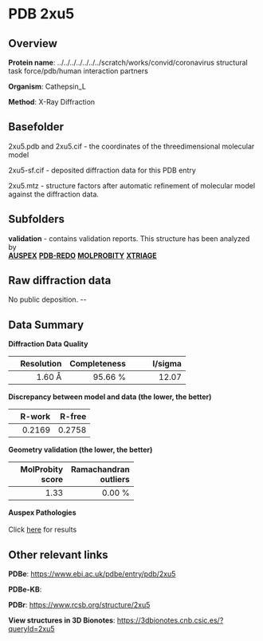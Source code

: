 # PDB 2xu5

## Overview

**Protein name**: ../../../../../../../scratch/works/convid/coronavirus structural task force/pdb/human interaction partners

**Organism**: Cathepsin_L

**Method**: X-Ray Diffraction



## Basefolder

2xu5.pdb and 2xu5.cif - the coordinates of the threedimensional molecular model

2xu5-sf.cif - deposited diffraction data for this PDB entry

2xu5.mtz - structure factors after automatic refinement of molecular model against the diffraction data.

## Subfolders





**validation** - contains validation reports. This structure has been analyzed by <br>[**AUSPEX**](https://github.com/thorn-lab/coronavirus_structural_task_force/tree/master/pdb/human_interaction_partners/Cathepsin_L/2xu5/validation/auspex) [**PDB-REDO**](https://github.com/thorn-lab/coronavirus_structural_task_force/tree/master/pdb/human_interaction_partners/Cathepsin_L/2xu5/validation/pdb-redo) [**MOLPROBITY**](https://github.com/thorn-lab/coronavirus_structural_task_force/tree/master/pdb/human_interaction_partners/Cathepsin_L/2xu5/validation/molprobity) [**XTRIAGE**](https://github.com/thorn-lab/coronavirus_structural_task_force/blob/master/pdb/human_interaction_partners/Cathepsin_L/2xu5/validation/Xtriage_output.log)  



## Raw diffraction data

No public deposition. --<br> 

## Data Summary
**Diffraction Data Quality**

|   | Resolution | Completeness| I/sigma |
|---|-------------:|----------------:|--------------:|
|   |1.60 Å|95.66 %|<img width=50/>12.07|

**Discrepancy between model and data (the lower, the better)**

|   | **R-work**| **R-free**   
|---|-------------:|----------------:|           
||  0.2169|  0.2758|

**Geometry validation (the lower, the better)**

|   |**MolProbity<br>score**| **Ramachandran<br>outliers** 
|---|-------------:|----------------:|
||  1.33|  0.00 %|

**Auspex Pathologies**<br> <br>Click [here](https://github.com/thorn-lab/coronavirus_structural_task_force/blob/master/pdb/human_interaction_partners/Cathepsin_L/2xu5/validation/auspex/2xu5_auspex_comments.txt)  for results

 



## Other relevant links 
**PDBe**:  https://www.ebi.ac.uk/pdbe/entry/pdb/2xu5

**PDBe-KB**:  
 
**PDBr**: https://www.rcsb.org/structure/2xu5 

**View structures in 3D Bionotes**: https://3dbionotes.cnb.csic.es/?queryId=2xu5

